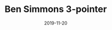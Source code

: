 ---
layout: layouts/post.njk
title: Ben Simmons 3-pointer
date: 2019-11-20
humanDate: November 20th, 2019
topDate: "11/2019"
tags: [
    post,
    total,
    past_seasons,
    2019_season
]
totalDonations: 1796.73
doneeShort: CHOP
donee: The Childrens Hospital of Philadelphia
doneeLink: https://www.chop.edu/
threadLink: https://www.reddit.com/r/sixers/comments/dz9huu/if_ben_simmons_hits_a_3_pointer_tonight_against/
desc: If Ben Simmons hits a 3 pointer tonight against the Knicks, I’ll make another donation to CHOP. Who’s with me?
---